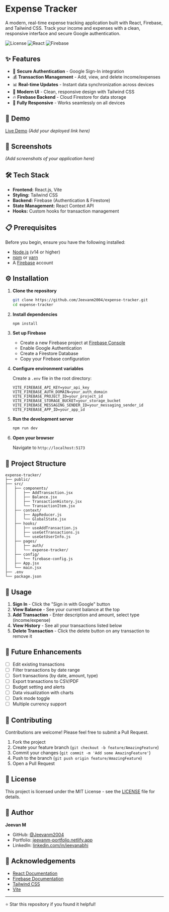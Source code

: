 # Expense Tracker

A modern, real-time expense tracking application built with React, Firebase, and Tailwind CSS. Track your income and expenses with a clean, responsive interface and secure Google authentication.

![License](https://img.shields.io/badge/license-MIT-blue.svg)
![React](https://img.shields.io/badge/React-18.x-61dafb.svg)
![Firebase](https://img.shields.io/badge/Firebase-Latest-orange.svg)

## ✨ Features

- 🔐 **Secure Authentication** - Google Sign-In integration
- 💰 **Transaction Management** - Add, view, and delete income/expenses
- 📊 **Real-time Updates** - Instant data synchronization across devices
- 🎨 **Modern UI** - Clean, responsive design with Tailwind CSS
- 🔥 **Firebase Backend** - Cloud Firestore for data storage
- 📱 **Fully Responsive** - Works seamlessly on all devices

## 🚀 Demo

[Live Demo](#) _(Add your deployed link here)_

## 📸 Screenshots

_(Add screenshots of your application here)_

## 🛠️ Tech Stack

- **Frontend:** React.js, Vite
- **Styling:** Tailwind CSS
- **Backend:** Firebase (Authentication & Firestore)
- **State Management:** React Context API
- **Hooks:** Custom hooks for transaction management

## 📋 Prerequisites

Before you begin, ensure you have the following installed:

- [Node.js](https://nodejs.org/) (v14 or higher)
- [npm](https://www.npmjs.com/) or [yarn](https://yarnpkg.com/)
- A [Firebase](https://firebase.google.com/) account

## ⚙️ Installation

1. **Clone the repository**
   ```bash
   git clone https://github.com/Jeevanm2004/expense-tracker.git
   cd expense-tracker
   ```

2. **Install dependencies**
   ```bash
   npm install
   ```

3. **Set up Firebase**
   - Create a new Firebase project at [Firebase Console](https://console.firebase.google.com/)
   - Enable Google Authentication
   - Create a Firestore Database
   - Copy your Firebase configuration

4. **Configure environment variables**
   
   Create a `.env` file in the root directory:
   ```env
   VITE_FIREBASE_API_KEY=your_api_key
   VITE_FIREBASE_AUTH_DOMAIN=your_auth_domain
   VITE_FIREBASE_PROJECT_ID=your_project_id
   VITE_FIREBASE_STORAGE_BUCKET=your_storage_bucket
   VITE_FIREBASE_MESSAGING_SENDER_ID=your_messaging_sender_id
   VITE_FIREBASE_APP_ID=your_app_id
   ```

5. **Run the development server**
   ```bash
   npm run dev
   ```

6. **Open your browser**
   
   Navigate to `http://localhost:5173`

## 📁 Project Structure

```
expense-tracker/
├── public/
├── src/
│   ├── components/
│   │   ├── AddTransaction.jsx
│   │   ├── Balance.jsx
│   │   ├── TransactionHistory.jsx
│   │   └── TransactionItem.jsx
│   ├── context/
│   │   ├── AppReducer.js
│   │   └── GlobalState.jsx
│   ├── hooks/
│   │   ├── useAddTransaction.js
│   │   ├── useGetTransactions.js
│   │   └── useGetUserInfo.js
│   ├── pages/
│   │   ├── auth/
│   │   └── expense-tracker/
│   ├── config/
│   │   └── firebase-config.js
│   ├── App.jsx
│   └── main.jsx
├── .env
└── package.json
```

## 🎯 Usage

1. **Sign In** - Click the "Sign in with Google" button
2. **View Balance** - See your current balance at the top
3. **Add Transaction** - Enter description and amount, select type (income/expense)
4. **View History** - See all your transactions listed below
5. **Delete Transaction** - Click the delete button on any transaction to remove it

## 🔮 Future Enhancements

- [ ] Edit existing transactions
- [ ] Filter transactions by date range
- [ ] Sort transactions (by date, amount, type)
- [ ] Export transactions to CSV/PDF
- [ ] Budget setting and alerts
- [ ] Data visualization with charts
- [ ] Dark mode toggle
- [ ] Multiple currency support

## 🤝 Contributing

Contributions are welcome! Please feel free to submit a Pull Request.

1. Fork the project
2. Create your feature branch (`git checkout -b feature/AmazingFeature`)
3. Commit your changes (`git commit -m 'Add some AmazingFeature'`)
4. Push to the branch (`git push origin feature/AmazingFeature`)
5. Open a Pull Request

## 📄 License

This project is licensed under the MIT License - see the [LICENSE](LICENSE) file for details.

## 👤 Author

**Jeevan M**

- GitHub: [@Jeevanm2004](https://github.com/Jeevanm2004)
- Portfolio: [jeevanm-portfolio.netlify.app](https://jeevanm-portfolio.netlify.app)
- LinkedIn: [linkedin.com/in/jeevanabhi](https://www.linkedin.com/in/jeevanabhi)

## 🙏 Acknowledgements

- [React Documentation](https://reactjs.org/)
- [Firebase Documentation](https://firebase.google.com/docs)
- [Tailwind CSS](https://tailwindcss.com/)
- [Vite](https://vitejs.dev/)

---

⭐ Star this repository if you found it helpful!
